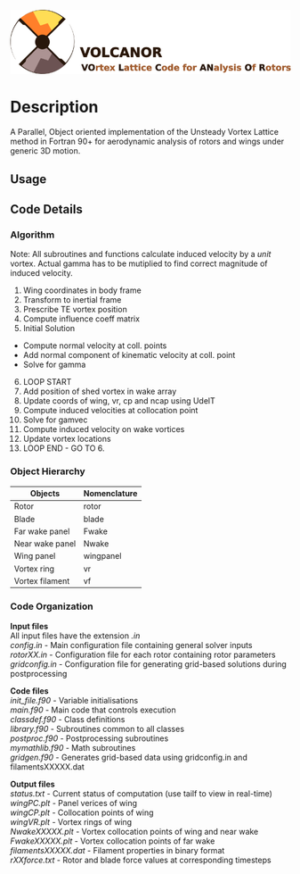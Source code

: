 ![VOLCANOR](logo/VOLCANOR.png)

# Description
A Parallel, Object oriented implementation of the Unsteady Vortex Lattice method in 
Fortran 90+ for aerodynamic analysis of rotors and wings under generic 3D motion.

## Usage

## Code Details 
### Algorithm
Note: All subroutines and functions calculate induced velocity by a *unit* vortex. 
Actual gamma has to be mutiplied to find correct magnitude of induced velocity.
1. Wing coordinates in body frame
2. Transform to inertial frame
3. Prescribe TE vortex position
4. Compute influence coeff matrix
5. Initial Solution
  * Compute normal velocity at coll. points
  * Add normal component of kinematic velocity at coll. point
  * Solve for gamma
6. LOOP START
7. Add position of shed vortex in wake array
8. Update coords of wing, vr, cp and ncap using UdelT
9. Compute induced velocities at collocation point
10. Solve for gamvec
11. Compute induced velocity on wake vortices
12. Update vortex locations
13. LOOP END - GO TO 6.

### Object Hierarchy 

Objects | Nomenclature  
--- | --- 
Rotor  | rotor  
Blade  | blade     
Far wake panel        | Fwake  
Near wake panel       | Nwake    
Wing panel       | wingpanel    
Vortex ring      | vr    
Vortex filament  | vf    

### Code Organization

**Input files**  
All input files have the extension _.in_    
_config.in_  -  Main configuration file containing general solver inputs  
_rotorXX.in_  -  Configuration file for each rotor containing rotor parameters  
_gridconfig.in_  -  Configuration file for generating grid-based solutions during postprocessing  

**Code files**  
_init_file.f90_  -  Variable initialisations  
_main.f90_  -  Main code that controls execution  
_classdef.f90_  -  Class definitions  
_library.f90_  -  Subroutines common to all classes  
_postproc.f90_  -  Postprocessing subroutines  
_mymathlib.f90_  -  Math subroutines  
_gridgen.f90_  -  Generates grid-based data using gridconfig.in and filamentsXXXXX.dat  

**Output files**  
_status.txt_  -  Current status of computation (use tailf to view in real-time)
_wingPC.plt_  -  Panel verices of wing  
_wingCP.plt_  -  Collocation points of wing  
_wingVR.plt_  -  Vortex rings of wing  
_NwakeXXXXX.plt_  -  Vortex collocation points of wing and near wake  
_FwakeXXXXX.plt_  -  Vortex collocation points of far wake   
_filamentsXXXXX.dat_  -  Filament properties in binary format  
_rXXforce.txt_  -  Rotor and blade force values at corresponding timesteps  
